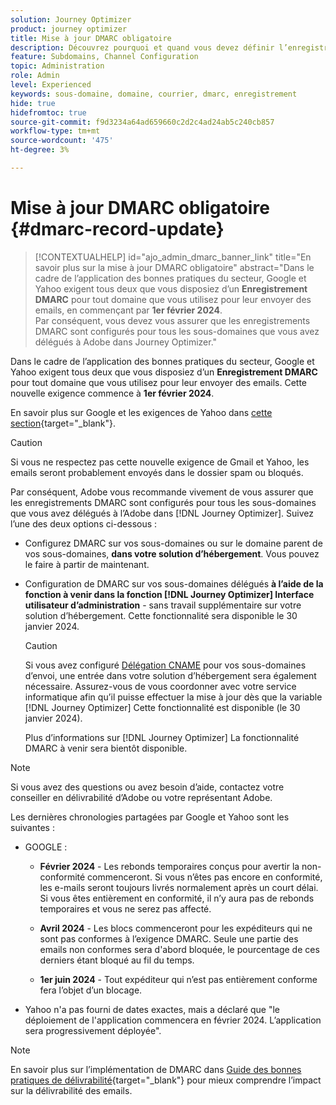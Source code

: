 ```yaml
---
solution: Journey Optimizer
product: journey optimizer
title: Mise à jour DMARC obligatoire
description: Découvrez pourquoi et quand vous devez définir l’enregistrement DMARC dans Journey Optimizer
feature: Subdomains, Channel Configuration
topic: Administration
role: Admin
level: Experienced
keywords: sous-domaine, domaine, courrier, dmarc, enregistrement
hide: true
hidefromtoc: true
source-git-commit: f9d3234a64ad659660c2d2c4ad24ab5c240cb857
workflow-type: tm+mt
source-wordcount: '475'
ht-degree: 3%

---
```


# Mise à jour DMARC obligatoire {#dmarc-record-update}

>[!CONTEXTUALHELP]
>id="ajo_admin_dmarc_banner_link"
>title="En savoir plus sur la mise à jour DMARC obligatoire"
>abstract="Dans le cadre de l’application des bonnes pratiques du secteur, Google et Yahoo exigent tous deux que vous disposiez d’un **Enregistrement DMARC** pour tout domaine que vous utilisez pour leur envoyer des emails, en commençant par **1er février 2024**. <br>Par conséquent, vous devez vous assurer que les enregistrements DMARC sont configurés pour tous les sous-domaines que vous avez délégués à Adobe dans Journey Optimizer."

Dans le cadre de l’application des bonnes pratiques du secteur, Google et Yahoo exigent tous deux que vous disposiez d’un **Enregistrement DMARC** pour tout domaine que vous utilisez pour leur envoyer des emails. Cette nouvelle exigence commence à **1er février 2024**.

En savoir plus sur Google et les exigences de Yahoo dans [cette section](https://experienceleague.adobe.com/docs/deliverability-learn/deliverability-best-practice-guide/additional-resources/guidance-around-changes-to-google-and-yahoo.html?lang=en#dmarc%3A){target="_blank"}.

>[!CAUTION]
>
>Si vous ne respectez pas cette nouvelle exigence de Gmail et Yahoo, les emails seront probablement envoyés dans le dossier spam ou bloqués.

Par conséquent, Adobe vous recommande vivement de vous assurer que les enregistrements DMARC sont configurés pour tous les sous-domaines que vous avez délégués à l’Adobe dans [!DNL Journey Optimizer]. Suivez l’une des deux options ci-dessous :

* Configurez DMARC sur vos sous-domaines ou sur le domaine parent de vos sous-domaines, **dans votre solution d’hébergement**. Vous pouvez le faire à partir de maintenant.

* Configuration de DMARC sur vos sous-domaines délégués **à l’aide de la fonction à venir dans la fonction [!DNL Journey Optimizer] Interface utilisateur d’administration** - sans travail supplémentaire sur votre solution d’hébergement. Cette fonctionnalité sera disponible le 30 janvier 2024.

  >[!CAUTION]
  >
  >Si vous avez configuré [Délégation CNAME](delegate-subdomain.md#cname-subdomain-delegation) pour vos sous-domaines d’envoi, une entrée dans votre solution d’hébergement sera également nécessaire. Assurez-vous de vous coordonner avec votre service informatique afin qu’il puisse effectuer la mise à jour dès que la variable [!DNL Journey Optimizer] Cette fonctionnalité est disponible (le 30 janvier 2024). <!--and be ready on February 1st, 2024-->

  Plus d’informations sur [!DNL Journey Optimizer] La fonctionnalité DMARC à venir sera bientôt disponible.

<!--
* If you have [fully delegated](delegate-subdomain.md#full-subdomain-delegation) your sending subdomains to Adobe, follow either one of the two options below:

    * Set up DMARC on your subdomains or on the parent domain of your subdomains **in your hosting solution**.

    * Set up DMARC on your delegated subdomains **using the upcoming feature in the [!DNL Journey Optimizer] administration UI** - with no extra work on your hosting solution.

* If you have set up [CNAME delegation](delegate-subdomain.md#cname-subdomain-delegation) for your sending subdomains, follow either one of the two options below:
    * Set up DMARC on your subdomains or on the parent domain of your subdomains **in your hosting solution**.
    * Set up DMARC on your delegated subdomains **using the upcoming feature in the [!DNL Journey Optimizer] administration UI**. However, it will also require entry in your hosting solution. Consequently, make sure you coordinate with your IT department so that they can perform the update as soon as the [!DNL Journey Optimizer] feature is available (on January, 30) - and be ready on February 1st, 2024.
    
-->

>[!NOTE]
>
>Si vous avez des questions ou avez besoin d’aide, contactez votre conseiller en délivrabilité d’Adobe ou votre représentant Adobe.

Les dernières chronologies partagées par Google et Yahoo sont les suivantes :

* GOOGLE :

   * **Février 2024** - Les rebonds temporaires conçus pour avertir la non-conformité commenceront. Si vous n’êtes pas encore en conformité, les e-mails seront toujours livrés normalement après un court délai. Si vous êtes entièrement en conformité, il n’y aura pas de rebonds temporaires et vous ne serez pas affecté.

   * **Avril 2024** - Les blocs commenceront pour les expéditeurs qui ne sont pas conformes à l’exigence DMARC. Seule une partie des emails non conformes sera d&#39;abord bloquée, le pourcentage de ces derniers étant bloqué au fil du temps.

   * **1er juin 2024** - Tout expéditeur qui n’est pas entièrement conforme fera l’objet d’un blocage.

* Yahoo n&#39;a pas fourni de dates exactes, mais a déclaré que &quot;le déploiement de l&#39;application commencera en février 2024. L’application sera progressivement déployée&quot;.

>[!NOTE]
>
>En savoir plus sur l’implémentation de DMARC dans [Guide des bonnes pratiques de délivrabilité](https://experienceleague.adobe.com/docs/deliverability-learn/deliverability-best-practice-guide/additional-resources/technotes/implement-dmarc.html#about){target="_blank"} pour mieux comprendre l’impact sur la délivrabilité des emails.
